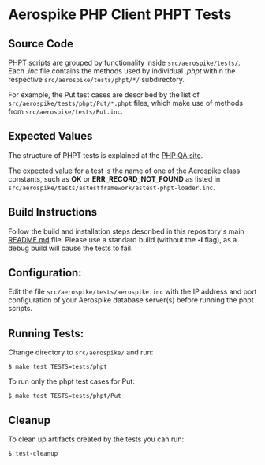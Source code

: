 # Aerospike PHP Client PHPT Tests

## Source Code

PHPT scripts are grouped by functionality inside `src/aerospike/tests/`.
Each *.inc* file contains the methods used by individual *.phpt* within
the respective `src/aerospike/tests/phpt/*/` subdirectory.

For example, the Put test cases are described by the list of
`src/aerospike/tests/phpt/Put/*.phpt` files, which make use of methods from `src/aerospike/tests/Put.inc`.

## Expected Values
The structure of PHPT tests is explained at the [PHP QA site](http://qa.php.net/write-test.php#writing-phpt).

The expected value for a test is the name of one of the Aerospike class
constants, such as **OK** or **ERR_RECORD_NOT_FOUND** as listed in
`src/aerospike/tests/astestframework/astest-phpt-loader.inc`.

## Build Instructions

Follow the build and installation steps described in this repository's main [README.md](../../../README.md) file.  Please use a standard build (without the **-l** flag), as a debug build will cause the tests to fail.

## Configuration:

Edit the file `src/aerospike/tests/aerospike.inc` with the IP address and port configuration of your Aerospike database server(s) before running the phpt
scripts.

## Running Tests:

Change directory to `src/aerospike/` and run:

    $ make test TESTS=tests/phpt

To run only the phpt test cases for Put:

    $ make test TESTS=tests/phpt/Put


## Cleanup

To clean up artifacts created by the tests you can run:

    $ test-cleanup

